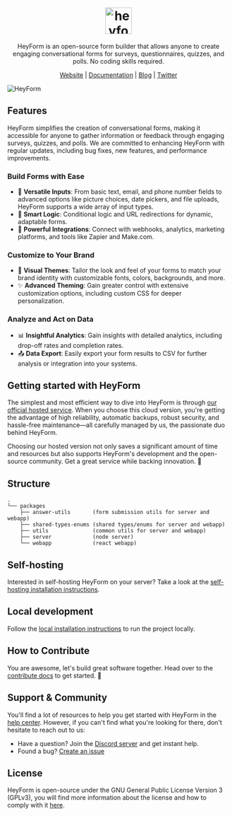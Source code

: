<div align="center">
  <h1 align="center">
    <img alt="heyform logo" height="60" src="./assets/images/logo.svg">
  </h1>
  <p>HeyForm is an open-source form builder that allows anyone to create engaging conversational forms for surveys, questionnaires, quizzes, and polls. No coding skills required.</p>
</div>
<p align="center">
  <a target="_blank" href="https://www.siriusform.com">Website</a> | <a target="_blank" href="https://docs.heyform.net">Documentation</a> | <a target="_blank" href="https://www.siriusform.com/blog">Blog</a> | <a target="_blank" href="https://twitter.com/HeyformHQ">Twitter</a>
</p>

<img src="./assets/images/screenshot.png" alt="HeyForm" />

## Features

HeyForm simplifies the creation of conversational forms, making it accessible for anyone to gather information or feedback through engaging surveys, quizzes, and polls. We are committed to enhancing HeyForm with regular updates, including bug fixes, new features, and performance improvements.

### Build Forms with Ease

- 📝 **Versatile Inputs**: From basic text, email, and phone number fields to advanced options like picture choices, date pickers, and file uploads, HeyForm supports a wide array of input types.
- 🧠 **Smart Logic**: Conditional logic and URL redirections for dynamic, adaptable forms.
- 🔗 **Powerful Integrations**: Connect with webhooks, analytics, marketing platforms, and tools like Zapier and Make.com.

### Customize to Your Brand

- 🎨 **Visual Themes**: Tailor the look and feel of your forms to match your brand identity with customizable fonts, colors, backgrounds, and more.
- ✨ **Advanced Theming**: Gain greater control with extensive customization options, including custom CSS for deeper personalization.

### Analyze and Act on Data

- 📊 **Insightful Analytics**: Gain insights with detailed analytics, including drop-off rates and completion rates.
- 📤 **Data Export**: Easily export your form results to CSV for further analysis or integration into your systems.

## Getting started with HeyForm

The simplest and most efficient way to dive into HeyForm is through [our official hosted service](https://my.heyform.net). When you choose this cloud version, you're getting the advantage of high reliability, automatic backups, robust security, and hassle-free maintenance—all carefully managed by us, the passionate duo behind HeyForm.

Choosing our hosted version not only saves a significant amount of time and resources but also supports HeyForm's development and the open-source community. Get a great service while backing innovation. 💙

## Structure

```
.
└── packages
    ├── answer-utils       (form submission utils for server and webapp)
    ├── shared-types-enums (shared types/enums for server and webapp)
    ├── utils              (common utils for server and webapp)
    ├── server             (node server)
    └── webapp             (react webapp)
```

## Self-hosting

Interested in self-hosting HeyForm on your server? Take a look at the [self-hosting installation instructions](https://docs.heyform.net/self-hosting).

## Local development

Follow the [local installation instructions](https://docs.heyform.net/local-development) to run the project locally.

## How to Contribute
You are awesome, let's build great software together. Head over to the [contribute docs](https://docs.heyform.net/contribute) to get started. 💪

## Support & Community

You'll find a lot of resources to help you get started with HeyForm in the [help center](https://docs.heyform.net). However, if you can't find what you're looking for there, don't hesitate to reach out to us:

- Have a question? Join the [Discord server](https://discord.gg/sgT4v4GSTe) and get instant help.
- Found a bug? [Create an issue](https://github.com/heyform/heyform/issues/new/choose)

## License

HeyForm is open-source under the GNU General Public License Version 3 (GPLv3), you will find more information about the license and how to comply with it [here](https://docs.heyform.net/license).
